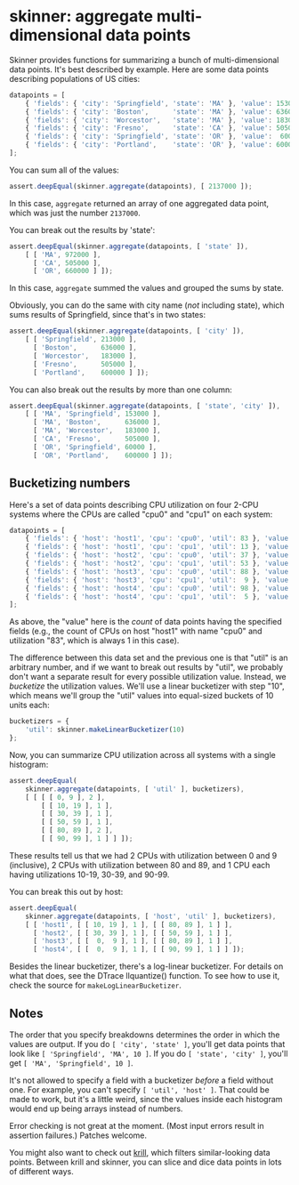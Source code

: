 # skinner: aggregate multi-dimensional data points

Skinner provides functions for summarizing a bunch of multi-dimensional data
points.  It's best described by example.  Here are some data points describing
populations of US cities:

```javascript
datapoints = [
    { 'fields': { 'city': 'Springfield', 'state': 'MA' }, 'value': 153000 },
    { 'fields': { 'city': 'Boston',      'state': 'MA' }, 'value': 636000 },
    { 'fields': { 'city': 'Worcestor',   'state': 'MA' }, 'value': 183000 },
    { 'fields': { 'city': 'Fresno',      'state': 'CA' }, 'value': 505000 },
    { 'fields': { 'city': 'Springfield', 'state': 'OR' }, 'value':  60000 },
    { 'fields': { 'city': 'Portland',    'state': 'OR' }, 'value': 600000 }
];
```

You can sum all of the values:

```javascript
assert.deepEqual(skinner.aggregate(datapoints), [ 2137000 ]);
```

In this case, `aggregate` returned an array of one aggregated data point, which
was just the number `2137000`.

You can break out the results by 'state':

```javascript
assert.deepEqual(skinner.aggregate(datapoints, [ 'state' ]),
    [ [ 'MA', 972000 ],
      [ 'CA', 505000 ],
      [ 'OR', 660000 ] ]);
```

In this case, `aggregate` summed the values and grouped the sums by state.

Obviously, you can do the same with city name (*not* including state), which
sums results of Springfield, since that's in two states:

```javascript
assert.deepEqual(skinner.aggregate(datapoints, [ 'city' ]),
    [ [ 'Springfield', 213000 ],
      [ 'Boston',      636000 ],
      [ 'Worcestor',   183000 ],
      [ 'Fresno',      505000 ],
      [ 'Portland',    600000 ] ]);
```

You can also break out the results by more than one column:

```javascript
assert.deepEqual(skinner.aggregate(datapoints, [ 'state', 'city' ]),
    [ [ 'MA', 'Springfield', 153000 ],
      [ 'MA', 'Boston',      636000 ],
      [ 'MA', 'Worcestor',   183000 ],
      [ 'CA', 'Fresno',      505000 ],
      [ 'OR', 'Springfield', 60000 ],
      [ 'OR', 'Portland',    600000 ] ]);

```


## Bucketizing numbers

Here's a set of data points describing CPU utilization on four 2-CPU systems
where the CPUs are called "cpu0" and "cpu1" on each system:

```javascript
datapoints = [
    { 'fields': { 'host': 'host1', 'cpu': 'cpu0', 'util': 83 }, 'value': 1 },
    { 'fields': { 'host': 'host1', 'cpu': 'cpu1', 'util': 13 }, 'value': 1 },
    { 'fields': { 'host': 'host2', 'cpu': 'cpu0', 'util': 37 }, 'value': 1 },
    { 'fields': { 'host': 'host2', 'cpu': 'cpu1', 'util': 53 }, 'value': 1 },
    { 'fields': { 'host': 'host3', 'cpu': 'cpu0', 'util': 88 }, 'value': 1 },
    { 'fields': { 'host': 'host3', 'cpu': 'cpu1', 'util':  9 }, 'value': 1 },
    { 'fields': { 'host': 'host4', 'cpu': 'cpu0', 'util': 98 }, 'value': 1 },
    { 'fields': { 'host': 'host4', 'cpu': 'cpu1', 'util':  5 }, 'value': 1 }
];
```

As above, the "value" here is the *count* of data points having the specified
fields (e.g., the count of CPUs on host "host1" with name "cpu0" and utilization
"83", which is always 1 in this case).

The difference between this data set and the previous one is that "util" is an
arbitrary number, and if we want to break out results by "util", we probably
don't want a separate result for every possible utilization value.  Instead, we
*bucketize* the utilization values.  We'll use a linear bucketizer with step
"10", which means we'll group the "util" values into equal-sized buckets of 10
units each:

```javascript
bucketizers = {
    'util': skinner.makeLinearBucketizer(10)
};
```

Now, you can summarize CPU utilization across all systems with a single
histogram:

```javascript
assert.deepEqual(
    skinner.aggregate(datapoints, [ 'util' ], bucketizers),
    [ [ [ [ 0, 9 ], 2 ],
        [ [ 10, 19 ], 1 ],
        [ [ 30, 39 ], 1 ],
        [ [ 50, 59 ], 1 ],
        [ [ 80, 89 ], 2 ],
        [ [ 90, 99 ], 1 ] ] ]);
```

These results tell us that we had 2 CPUs with utilization between 0 and 9
(inclusive), 2 CPUs with utilization between 80 and 89, and 1 CPU each having
utilizations 10-19, 30-39, and 90-99.

You can break this out by host:

```javascript
assert.deepEqual(
    skinner.aggregate(datapoints, [ 'host', 'util' ], bucketizers),
    [ [ 'host1', [ [ 10, 19 ], 1 ], [ [ 80, 89 ], 1 ] ],
      [ 'host2', [ [ 30, 39 ], 1 ], [ [ 50, 59 ], 1 ] ],
      [ 'host3', [ [  0,  9 ], 1 ], [ [ 80, 89 ], 1 ] ],
      [ 'host4', [ [  0,  9 ], 1 ], [ [ 90, 99 ], 1 ] ] ]);
```

Besides the linear bucketizer, there's a log-linear bucketizer.  For details on
what that does, see the DTrace llquantize() function.  To see how to use it,
check the source for `makeLogLinearBucketizer`.


## Notes

The order that you specify breakdowns determines the order in which the values
are output.  If you do `[ 'city', 'state' ]`, you'll get data points that look
like `[ 'Springfield', 'MA', 10 ]`.  If you do `[ 'state', 'city' ]`, you'll get
`[ 'MA', 'Springfield', 10 ]`.

It's not allowed to specify a field with a bucketizer *before* a field without
one.  For example, you can't specify `[ 'util', 'host' ]`.  That could be made
to work, but it's a little weird, since the values inside each histogram would
end up being arrays instead of numbers.

Error checking is not great at the moment.  (Most input errors result in
assertion failures.)  Patches welcome.

You might also want to check out [krill](http://github.com/joyent/node-krill),
which filters similar-looking data points.  Between krill and skinner, you can
slice and dice data points in lots of different ways.
